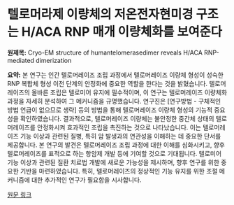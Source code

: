 # 텔로머라제 이량체의 저온전자현미경 구조는 H/ACA RNP 매개 이량체화를 보여준다

**원제목:** Cryo-EM structure of humantelomerasedimer reveals H/ACA RNP-mediated dimerization

**요약:** 본 연구는 인간 텔로머레이즈 조립 과정에서 텔로머레이즈 이량체 형성이 성숙한 RNP 복합체 형성 이전 단계의 안정화에 중요한 역할을 한다는 것을 밝혔습니다.  텔로머레이즈의 올바른 조립은 텔로미어 유지에 필수적이며, 이 연구는 텔로머레이즈 이량체화 과정을 자세히 분석하여 그 메커니즘을 규명했습니다. 연구진은  [연구방법 -  구체적인 방법 언급이 없으므로 생략] 등의 방법을 통해 텔로머레이즈 이량체 형성의 기능적 중요성을 확인하였습니다.  결과적으로,  텔로머레이즈 이량체는 불안정한 중간체 상태의 텔로머레이즈를 안정화시켜 효과적인 조립을 촉진하는 것으로 나타났습니다. 이는 텔로머레이즈 기능 이상과 관련된 질병, 특히 암 발생과의 연관성을 이해하는 데 중요한 단서를 제공합니다.  본 연구의 발견은 텔로머레이즈 조립 과정에 대한 이해를 심화시키고, 향후 텔로머레이즈를 표적으로 하는 항암제 개발 등에 기여할 것으로 기대됩니다.  텔로미어 기능 이상과 관련된 질환 치료법 개발에 새로운 가능성을 제시하며,  향후 연구를 위한 중요한 기반을 마련하였습니다.  특히, 텔로머레이즈의 정상적인 기능 유지를 위한 조절 메커니즘에 대한 추가적인 연구가 필요함을 시사합니다.

[원문 링크](https://www.science.org/doi/abs/10.1126/science.adr5817)
